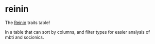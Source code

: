 # reinin

The [Reinin](http://www.wikisocion.net/en/index.php?title=Reinin) traits table!

In a table that can sort by columns, and filter types for easier analysis of mbti and socionics.
